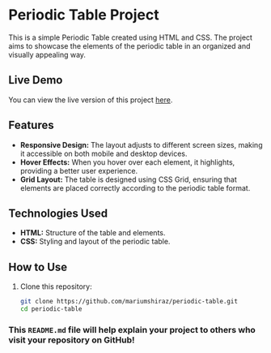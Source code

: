 # Periodic Table Project

This is a simple Periodic Table created using HTML and CSS. The project aims to showcase the elements of the periodic table in an organized and visually appealing way.

## Live Demo

You can view the live version of this project [here](https://mariumshiraz.github.io/periodic-table/).

## Features

- **Responsive Design:** The layout adjusts to different screen sizes, making it accessible on both mobile and desktop devices.
- **Hover Effects:** When you hover over each element, it highlights, providing a better user experience.
- **Grid Layout:** The table is designed using CSS Grid, ensuring that elements are placed correctly according to the periodic table format.

## Technologies Used

- **HTML:** Structure of the table and elements.
- **CSS:** Styling and layout of the periodic table.

## How to Use

1. Clone this repository:
   ```bash
   git clone https://github.com/mariumshiraz/periodic-table.git
   cd periodic-table

  ### This `README.md` file will help explain your project to others who visit your repository on GitHub!
